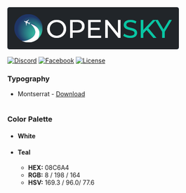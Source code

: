 <img src="https://raw.githubusercontent.com/opensky-to/branding/master/png/OpenSkyLogo_Banner_Github96.png" placeholder="OpenSky" />

[![Discord](https://img.shields.io/discord/837475420923756544.svg?label=&logo=discord&logoColor=ffffff&color=7389D8&labelColor=6A7EC2)](https://discord.com/invite/eR3yePrj79)
[![Facebook](https://img.shields.io/badge/-OpenSky-e84393?label=&logo=facebook&logoColor=ffffff&color=6399AE&labelColor=00C2CB)](https://www.facebook.com/Opensky.to/)
[![License][license-badge]](LICENSE.md)

### Typography
- Montserrat - [Download](https://fonts.google.com/specimen/Montserrat)
#
### Color Palette
- #### White
- #### Teal
  - **HEX:** 08C6A4
  - **RGB:** 8 / 198 / 164
  - **HSV:** 169.3 / 96.0/ 77.6

[license-badge]: https://img.shields.io/badge/license-MIT-blue.svg
[license]: https://github.com/maximegris/angular-electron/blob/master/LICENSE.md
